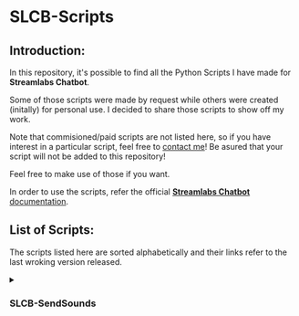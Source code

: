 # SLCB-Scripts

## Introduction:

In this repository, it's possible to find all the Python Scripts I have made for **Streamlabs Chatbot**.

Some of those scripts were made by request while others were created (initally) for personal use. I decided to share those scripts to show off my work.

Note that commisioned/paid scripts are not listed here, so if you have interest in a particular script, feel free to [contact me](mailto:vonschappler_dev@outlook.com)! Be asured that your script will not be added to this repository!

Feel free to make use of those if you want.

In order to use the scripts, refer the official [**Streamlabs Chatbot** documentation](https://cdn.streamlabs.com/chatbot/Documentation_Twitch.pdf).

## List of Scripts:

The scripts listed here are sorted alphabetically and their links refer to the last wroking version released.

<details>

<summary>

### SLCB-SendSounds
</summary>

- **Description:** This script was made by request, with a simple purpose of helping the user in separating the sound effects from song requests played by **Streamlabs Chatbot** for use on VODs created by Twitch
- **Last version:** b1.1.0
- **Download link:** [[SLCB] SendSounds](https://github.com/vonschappler/SLCB-SendSounds/releases/tag/beta-1.1.0)
</details>
